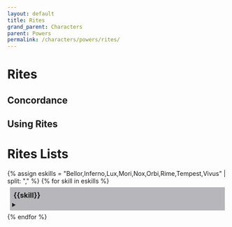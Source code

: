 ```yaml
---
layout: default
title: Rites
grand_parent: Characters
parent: Powers
permalink: /characters/powers/rites/
---
```



# Rites


## Concordance


## Using Rites


# Rites Lists

<section>
{% assign eskills = "Bellor,Inferno,Lux,Mori,Nox,Orbi,Rime,Tempest,Vivus" | split: "," %}
{% for skill in eskills %}
    <div style="background-color: #1f1d2b50; margin: 6px; padding: 5px;">
        <p style='margin: 3px; font-weight:bold; font-size: 115%;'>{{skill}}</p>
        <details>
            <summary></summary>
            {% for r in site.data.powers.rites %}
                {% if r.skill == skill %}
                    <div style="background-color: #37344f50; margin: 10px; padding: 5px;">
                        <h3 style="margin-top: 5px;">{{r.name}}</h3>
                        <h4 style="margin-top: 5px;">{{r.type}}</h4>
                        <em>{{r.keywords | join: ", "}}</em>
                        <details>
                        <summary></summary>
                            {% if r.requires %}
                                <p><em>Requires: </em>{{r.requires}}</p>
                            {% endif %}
                            {% if r.effect %}
                                <p><strong>Effect</strong>
                                <br>{{r.effect}}</p>
                            {% endif %}
                            {% assign thresh = r.threshold %}
                            {% for t in thresh %}
                                <p><strong>Threshold &mdash; {{t.hits}}</strong>
                                <br>{{t.effect}}</p>
                            {% endfor %}
                        </details>
                    </div>
                    <div height=5px></div>
                {% endif %}
            {% endfor %}
        </details>
    </div>
    <div height=5px></div>
{% endfor %}
</section>

<style>
 
.mytabs {
    display: flex;
    flex-wrap: wrap;
    margin: 0px auto;
    padding: 25px;
}
.mytabs input[type="radio"] {
    display: none;
}

.mytabs label {
    padding: 25px;
    font-weight: bold;
}

.mytabs .tab {
    width: 100%;
    padding: 0px;
    order: 1;
    display: none;
}
.mytabs .tab h2 {
    font-size: 3em;
}

.mytabs input[type='radio']:checked + label + .tab {
    display: block;
}

.mytabs input[type="radio"]:checked + label {
    background: #444985;
}
</style>